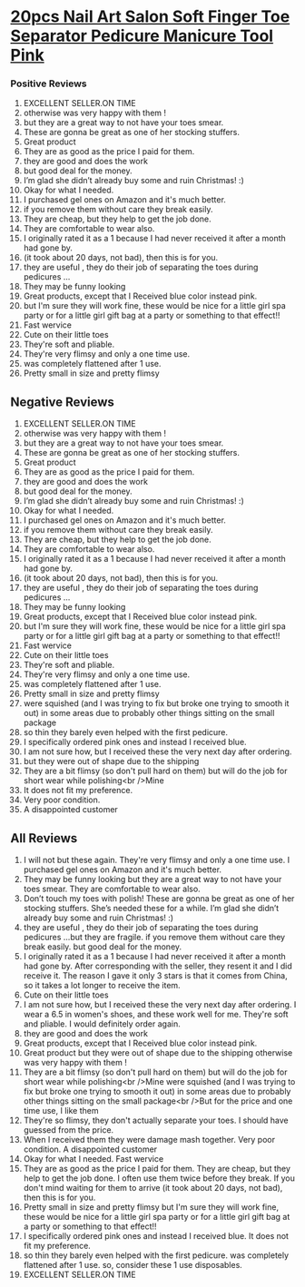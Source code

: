 # [20pcs Nail Art Salon Soft Finger Toe Separator Pedicure Manicure Tool Pink](https://products.checkmycream.com/products/20pcs-Nail-Art-Salon-Soft-Finger-Toe-Separator-Pedicure-Manicure-Tool-Pink.html)

### Positive Reviews

<ol>
      <li>EXCELLENT SELLER.ON TIME</li>
      <li>otherwise was very happy with them !</li>
      <li>but they are a great way to not have your toes smear.</li>
      <li>These are gonna be great as one of her stocking stuffers.</li>
      <li>Great product</li>
      <li>They are as good as the price I paid for them.</li>
      <li>they are good and does the work</li>
      <li>but good deal for the money.</li>
      <li>I’m glad she didn’t already buy some and ruin Christmas! :)</li>
      <li>Okay for what I needed.  </li>
      <li>I purchased gel ones on Amazon and it&#x27;s much better.</li>
      <li>if you remove them without care they break easily.</li>
      <li>They are cheap, but they help to get the job done.</li>
      <li>They are comfortable to wear also.</li>
      <li>I originally rated it as a 1 because I had never received it after a month had gone by.  </li>
      <li>(it took about 20 days, not bad), then this is for you.</li>
      <li>they are useful , they do their job of separating the toes during pedicures ...</li>
      <li>They may be funny looking</li>
      <li>Great products, except that I Received blue color instead pink.</li>
      <li>but I&#x27;m sure they will work fine, these would be nice for a little girl spa party or for a little girl gift bag at a party or something to that effect!!</li>
      <li>Fast wervice</li>
      <li>Cute on their little toes</li>
      <li>They&#x27;re soft and pliable.</li>
      <li>They&#x27;re very flimsy and only a one time use.</li>
      <li>was completely flattened after 1 use.  </li>
      <li>Pretty small in size and pretty flimsy</li>
</ol>


<h2>Negative Reviews</h2>
<ol>
<li> EXCELLENT SELLER.ON TIME</li>
<li> otherwise was very happy with them !</li>
<li> but they are a great way to not have your toes smear.</li>
<li> These are gonna be great as one of her stocking stuffers.</li>
<li> Great product</li>
<li> They are as good as the price I paid for them.</li>
<li> they are good and does the work</li>
<li> but good deal for the money.</li>
<li> I’m glad she didn’t already buy some and ruin Christmas! :)</li>
<li> Okay for what I needed.  </li>
<li> I purchased gel ones on Amazon and it&#x27;s much better.</li>
<li> if you remove them without care they break easily.</li>
<li> They are cheap, but they help to get the job done.</li>
<li> They are comfortable to wear also.</li>
<li> I originally rated it as a 1 because I had never received it after a month had gone by.  </li>
<li> (it took about 20 days, not bad), then this is for you.</li>
<li> they are useful , they do their job of separating the toes during pedicures ...</li>
<li> They may be funny looking</li>
<li> Great products, except that I Received blue color instead pink.</li>
<li> but I&#x27;m sure they will work fine, these would be nice for a little girl spa party or for a little girl gift bag at a party or something to that effect!!</li>
<li> Fast wervice</li>
<li> Cute on their little toes</li>
<li> They&#x27;re soft and pliable.</li>
<li> They&#x27;re very flimsy and only a one time use.</li>
<li> was completely flattened after 1 use.  </li>
<li> Pretty small in size and pretty flimsy</li>
<li> were squished (and I was trying to fix but broke one trying to smooth it out) in some areas due to probably other things sitting on the small package</li>
<li> so thin they barely even helped with the first pedicure.  </li>
<li> I specifically ordered pink ones and instead I received blue.</li>
<li> I am not sure how, but I received these the very next day after ordering.</li>
<li> but they were out of shape due to the shipping</li>
<li> They are a bit flimsy (so don&#x27;t pull hard on them) but will do the job for short wear while polishing&lt;br /&gt;Mine</li>
<li> It does not fit my preference.</li>
<li> Very poor condition.</li>
<li> A disappointed customer</li>
</ol>

<h2>All Reviews</h2>

<ol>
    <li> I will not but these again. They&#x27;re very flimsy and only a one time use. I purchased gel ones on Amazon and it&#x27;s much better.</li>
    <li> They may be funny looking but they are a great way to not have your toes smear. They are comfortable to wear also.</li>
    <li> Don’t touch my toes with polish! These are gonna be great as one of her stocking stuffers. She’s needed these for a while. I’m glad she didn’t already buy some and ruin Christmas! :)</li>
    <li> they are useful , they do their job of separating the toes during pedicures ...but they are fragile. if you remove them without care they break easily. but good deal for the money.</li>
    <li> I originally rated it as a 1 because I had never received it after a month had gone by.  After corresponding with the seller, they resent it and I did receive it.  The reason I gave it only 3 stars is that it comes from China, so it takes a lot longer to receive the item.</li>
    <li> Cute on their little toes</li>
    <li> I am not sure how, but I received these the very next day after ordering. I wear a 6.5 in women&#x27;s shoes, and these work well for me. They&#x27;re soft and pliable. I would definitely order again.</li>
    <li> they are good and does the work</li>
    <li> Great products, except that I Received blue color instead pink.</li>
    <li> Great product but they were out of shape due to the shipping otherwise was very happy with them !</li>
    <li> They are a bit flimsy (so don&#x27;t pull hard on them) but will do the job for short wear while polishing&lt;br /&gt;Mine were squished (and I was trying to fix but broke one trying to smooth it out) in some areas due to probably other things sitting on the small package&lt;br /&gt;But for the price and one time use, I like them</li>
    <li> They&#x27;re so flimsy,  they don&#x27;t actually separate your toes.  I should have guessed from the price.</li>
    <li> When I received them they were damage mash together. Very poor condition. A disappointed customer</li>
    <li> Okay for what I needed.  Fast wervice</li>
    <li> They are as good as the price I paid for them. They are cheap, but they help to get the job done. I often use them twice before they break. If you don&#x27;t mind waiting for them to arrive (it took about 20 days, not bad), then this is for you.</li>
    <li> Pretty small in size and pretty flimsy but I&#x27;m sure they will work fine, these would be nice for a little girl spa party or for a little girl gift bag at a party or something to that effect!!</li>
    <li> I specifically ordered pink ones and instead I received blue. It does not fit my preference.</li>
    <li> so thin they barely even helped with the first pedicure.  was completely flattened after 1 use.  so, consider these 1 use disposables.</li>
    <li> EXCELLENT SELLER.ON TIME</li>
</ol>




